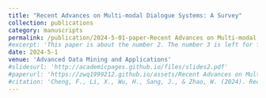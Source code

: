```yaml
---
title: "Recent Advances on Multi-modal Dialogue Systems: A Survey"
collection: publications
category: manuscripts
permalink: /publication/2024-5-01-paper-Recent Advances on Multi-modal Dialogue Systems: A Survey-number-2
#excerpt: 'This paper is about the number 2. The number 3 is left for future work.'
date: 2024-5-1
venue: 'Advanced Data Mining and Applications'
#slidesurl: 'http://academicpages.github.io/files/slides2.pdf'
#paperurl: 'https://zwq1999212.github.io/assets/Recent Advances on Multi-modal Dialogue.pdf'
#citation: 'Cheng, F., Li, X., Wu, H., Sang, J., & Zhao, W. (2024). Recent Advances on Multi-Modal Dialogue Systems: A Survey. Advanced Data Mining and Applications(ADMA) 2024.'
---
```

